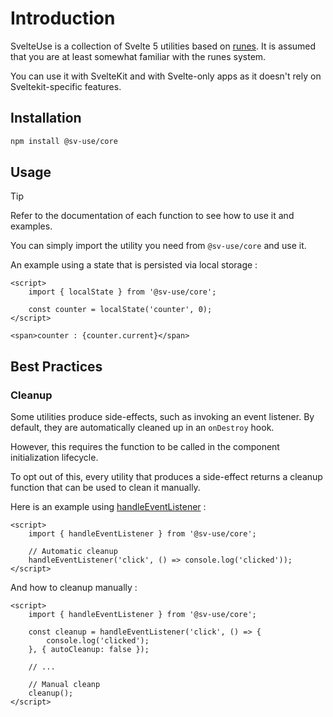 # Introduction

SvelteUse is a collection of Svelte 5 utilities based on [runes](https://svelte.dev/docs/svelte/what-are-runes).
It is assumed that you are at least somewhat familiar with the runes system.

You can use it with SvelteKit and with Svelte-only apps as it doesn't rely on
Sveltekit-specific features.

## Installation

```bash
npm install @sv-use/core
```

## Usage

> [!TIP]
> Refer to the documentation of each function to see how to use it and examples.

You can simply import the utility you need from `@sv-use/core` and use it.

An example using a state that is persisted via local storage :

```svelte
<script>
	import { localState } from '@sv-use/core';

	const counter = localState('counter', 0);
</script>

<span>counter : {counter.current}</span>
```

## Best Practices

### Cleanup

Some utilities produce side-effects, such as invoking an event listener. By
default, they are automatically cleaned up in an `onDestroy` hook.

However, this requires the function to be called in the component
initialization lifecycle.

To opt out of this, every utility that produces a side-effect returns a cleanup
function that can be used to clean it manually.

Here is an example using [handleEventListener](/sv-use/docs/core/browser/handle-event-listener) :

```svelte
<script>
	import { handleEventListener } from '@sv-use/core';

    // Automatic cleanup
	handleEventListener('click', () => console.log('clicked'));
</script>
```

And how to cleanup manually :

```svelte
<script>
	import { handleEventListener } from '@sv-use/core';

	const cleanup = handleEventListener('click', () => {
        console.log('clicked');
    }, { autoCleanup: false });

    // ...

    // Manual cleanp
    cleanup();
</script>
```
